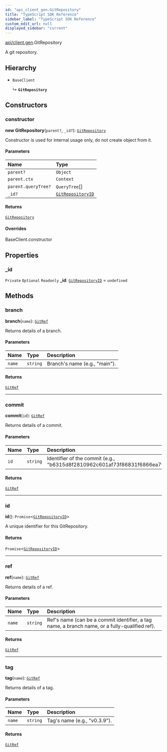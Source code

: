 ```yaml
---
id: "api_client_gen.GitRepository"
title: "TypeScript SDK Reference"
sidebar_label: "TypeScript SDK Reference"
custom_edit_url: null
displayed_sidebar: "current"
---
```


[api/client.gen](../modules/api_client_gen.md).GitRepository

A git repository.

## Hierarchy

- `BaseClient`

  ↳ **`GitRepository`**

## Constructors

### constructor

**new GitRepository**(`parent?`, `_id?`): [`GitRepository`](api_client_gen.GitRepository.md)

Constructor is used for internal usage only, do not create object from it.

#### Parameters

| Name | Type |
| :------ | :------ |
| `parent?` | `Object` |
| `parent.ctx` | `Context` |
| `parent.queryTree?` | `QueryTree`[] |
| `_id?` | [`GitRepositoryID`](../modules/api_client_gen.md#gitrepositoryid) |

#### Returns

[`GitRepository`](api_client_gen.GitRepository.md)

#### Overrides

BaseClient.constructor

## Properties

### \_id

 `Private` `Optional` `Readonly` **\_id**: [`GitRepositoryID`](../modules/api_client_gen.md#gitrepositoryid) = `undefined`

## Methods

### branch

**branch**(`name`): [`GitRef`](api_client_gen.GitRef.md)

Returns details of a branch.

#### Parameters

| Name | Type | Description |
| :------ | :------ | :------ |
| `name` | `string` | Branch's name (e.g., "main"). |

#### Returns

[`GitRef`](api_client_gen.GitRef.md)

___

### commit

**commit**(`id`): [`GitRef`](api_client_gen.GitRef.md)

Returns details of a commit.

#### Parameters

| Name | Type | Description |
| :------ | :------ | :------ |
| `id` | `string` | Identifier of the commit (e.g., "b6315d8f2810962c601af73f86831f6866ea798b"). |

#### Returns

[`GitRef`](api_client_gen.GitRef.md)

___

### id

**id**(): `Promise`\<[`GitRepositoryID`](../modules/api_client_gen.md#gitrepositoryid)\>

A unique identifier for this GitRepository.

#### Returns

`Promise`\<[`GitRepositoryID`](../modules/api_client_gen.md#gitrepositoryid)\>

___

### ref

**ref**(`name`): [`GitRef`](api_client_gen.GitRef.md)

Returns details of a ref.

#### Parameters

| Name | Type | Description |
| :------ | :------ | :------ |
| `name` | `string` | Ref's name (can be a commit identifier, a tag name, a branch name, or a fully-qualified ref). |

#### Returns

[`GitRef`](api_client_gen.GitRef.md)

___

### tag

**tag**(`name`): [`GitRef`](api_client_gen.GitRef.md)

Returns details of a tag.

#### Parameters

| Name | Type | Description |
| :------ | :------ | :------ |
| `name` | `string` | Tag's name (e.g., "v0.3.9"). |

#### Returns

[`GitRef`](api_client_gen.GitRef.md)
